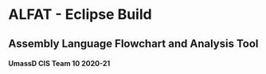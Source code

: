# ALFAT - Eclipse Build 
## Assembly Language Flowchart and Analysis Tool
#### UmassD CIS Team 10 2020-21
